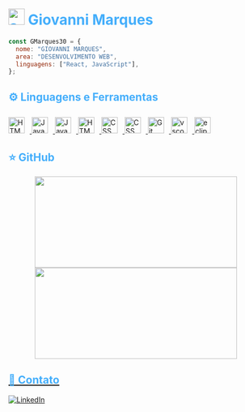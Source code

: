 <h1 style="color: #44AEFB"><img width="32" alt="about" src="https://em-content.zobj.net/thumbs/160/google/241/technologist-medium-dark-skin-tone_1f9d1-1f3fe-200d-1f4bb.png"> Giovanni Marques</h1>

```JavaScript
const GMarques30 = {
  nome: "GIOVANNI MARQUES",
  area: "DESENVOLVIMENTO WEB",
  linguagens: ["React, JavaScript"],
};
```

<h2 style="color: #44AEFB">⚙️ Linguagens e Ferramentas</h2>

<div>
  <a href="https://react.dev" target="_blank" rel="noreferrer">
    <img alt="HTML" height="32px" style="padding:10px 10px 0 0;" src="https://cdn.jsdelivr.net/npm/simple-icons@3.13.0/icons/react.js"/>
  </a>
  <a href="https://developer.mozilla.org/en-US/docs/Web/JavaScript" target="_blank" rel="noreferrer">
    <img  alt="JavaScript" height="32px" style="padding:10px 10px 0 0;" src="https://cdn.jsdelivr.net/gh/devicons/devicon/icons/javascript/javascript-plain.svg"/>
  </a>
  <a href="https://www.java.com/en/" target="_blank" rel="noreferrer">
    <img  alt="Java" height="32px" style="padding:10px 10px 0 0;" src="https://cdn.jsdelivr.net/gh/devicons/devicon/icons/java/java-original.svg"/>
  </a>
  <a href="https://developer.mozilla.org/en-US/docs/Web/HTML" target="_blank" rel="noreferrer">
    <img alt="HTML" height="32px" style="padding:10px 10px 0 0;" src="https://cdn.jsdelivr.net/gh/devicons/devicon/icons/html5/html5-original.svg"/>
  </a>
  <a href="https://developer.mozilla.org/en-US/docs/Web/CSS" target="_blank" rel="noreferrer">
    <img  alt="CSS" height="32px" style="padding:10px 10px 0 0;" src="https://cdn.jsdelivr.net/gh/devicons/devicon/icons/css3/css3-original.svg"/>
  </a>
  <a href="https://sass-lang.com" target="_blank" rel="noreferrer">
    <img  alt="CSS" height="32px" style="padding:10px 10px 0 0;" src="https://cdn.jsdelivr.net/npm/simple-icons@3.13.0/icons/sass.svg"/>
  </a>
  <a href="https://git-scm.com/" target="_blank" rel="noreferrer">
    <img  alt="Git" height="32px" style="padding:10px 10px 0 0;" src="https://cdn.jsdelivr.net/gh/devicons/devicon/icons/git/git-original.svg"/>
  </a>
  <a href="https://code.visualstudio.com/" target="_blank" rel="noreferrer">
    <img  alt="vscode" height="32px" style="padding:10px 10px 0 0;" src="https://cdn.jsdelivr.net/gh/devicons/devicon/icons/vscode/vscode-original.svg"/>
  </a>
  <a href="https://eclipseide.org" target="_blank" rel="noreferrer">
    <img alt="eclipse" height="32px" style="padding:10px 10px 0 0;" src="https://upload.wikimedia.org/wikipedia/commons/thumb/c/cf/Eclipse-SVG.svg/48px-Eclipse-SVG.svg.png">
  </a>
</div>

<h2 style="color: #44AEFB">⭐ GitHub</h2>

<div align="center">
  <a href="https://github.com/GMarques30">
  <img height="180" width="400" src="https://github-readme-stats.vercel.app/api?username=GMarques30&theme=radical&show_icons=true"/>
  <img height="180" width="400" src="https://github-readme-stats.vercel.app/api/top-langs/?username=GMarques30&layout=compact&langs_count=7&theme=radical"/>
</div>

<h2 style="color: #44AEFB">📱 Contato</h2>

[![LinkedIn](https://img.shields.io/badge/LinkedIn-0077B5?style=for-the-badge&logo=linkedin&logoColor=white)](https://www.linkedin.com/in/gmarques30/)
